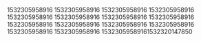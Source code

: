 1532305958916
1532305958916
1532305958916
1532305958916
1532305958916
1532305958916
1532305958916
1532305958916
1532305958916
1532305958916
1532305958916
1532305958916
1532305958916
1532305958916
15323059589161532320147850